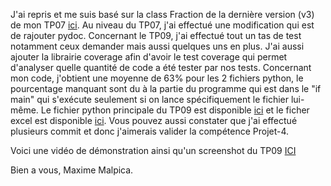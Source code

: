 J'ai repris et me suis basé sur la class Fraction de la dernière version (v3) de mon TP07 [ici](https://github.com/MaximeMalpica/TP07/blob/main/TP07.py). Au niveau du TP07, j'ai effectué une modification qui est de rajouter pydoc.
Concernant le TP09, j'ai effectué tout un tas de test notamment ceux demander mais aussi quelques uns en plus. J'ai aussi ajouter la librairie coverage afin d'avoir le test coverage qui permet d'analyser quelle quantité de code a été tester par nos tests. Concernant mon code, j'obtient une moyenne de 63% pour les 2 fichiers python, le pourcentage manquant sont du à la partie du programme qui est dans le "if main" qui s'exécute seulement si on lance spécifiquement le fichier lui-même.
Le fichier python principale du TP09 est disponible [ici](https://github.com/MaximeMalpica/TP09/blob/main/test_unitaire.py) et le ficher excel est disponible [ici](https://github.com/MaximeMalpica/TP09/blob/main/test_unitaire_tp09.xlsx).
Vous pouvez aussi constater que j'ai effectué plusieurs commit et donc j'aimerais valider la compétence Projet-4.

Voici une vidéo de démonstration ainsi qu'un screenshot du TP09 [ICI](https://ephec-my.sharepoint.com/:f:/r/personal/he202259_students_ephec_be/Documents/Video%20TP09?csf=1&web=1&e=905K04)


Bien a vous, 
Maxime Malpica.
